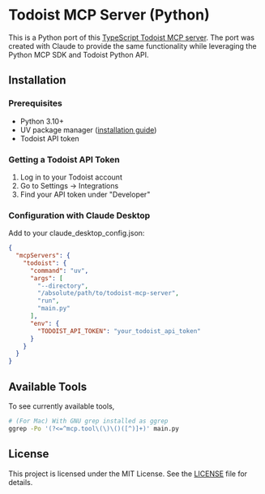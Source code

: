 # Todoist MCP Server (Python)

This is a Python port of this [TypeScript Todoist MCP server](https://github.com/abhiz123/todoist-mcp-server). The port was created with Claude to provide the same functionality while leveraging the Python MCP SDK and Todoist Python API.

## Installation

### Prerequisites

* Python 3.10+
* UV package manager ([installation guide](https://docs.astral.sh/uv/installation/))
* Todoist API token

### Getting a Todoist API Token

1. Log in to your Todoist account
2. Go to Settings → Integrations
3. Find your API token under "Developer"

### Configuration with Claude Desktop

Add to your claude_desktop_config.json:

```json
{
  "mcpServers": {
    "todoist": {
      "command": "uv",
      "args": [
        "--directory",
        "/absolute/path/to/todoist-mcp-server",
        "run",
        "main.py"
      ],
      "env": {
        "TODOIST_API_TOKEN": "your_todoist_api_token"
      }
    }
  }
}
```

## Available Tools

To see currently available tools,

```sh
# (For Mac) With GNU grep installed as ggrep
ggrep -Po '(?<=^mcp.tool\(\)\()([^)]+)' main.py
```

## License

This project is licensed under the MIT License. See the [LICENSE](LICENSE) file for details.
